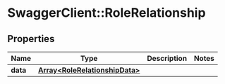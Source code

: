# SwaggerClient::RoleRelationship

## Properties
Name | Type | Description | Notes
------------ | ------------- | ------------- | -------------
**data** | [**Array&lt;RoleRelationshipData&gt;**](RoleRelationshipData.md) |  | 

